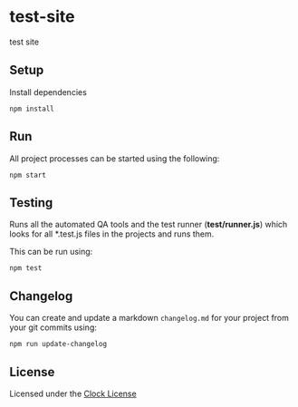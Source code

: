 # test-site

test site

## Setup

Install dependencies

```
npm install
```

## Run

All project processes can be started using the following:

```
npm start
```

## Testing

Runs all the automated QA tools and the test runner (**test/runner.js**)
which looks for all *.test.js files in the projects and runs them.

This can be run using:

```
npm test
```

## Changelog

You can create and update a markdown `changelog.md` for your project from your
git commits using:

```
npm run update-changelog
```

## License
Licensed under the [Clock License](https://github.com/clocklimited/ClockLicense)
